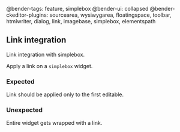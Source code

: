 @bender-tags: feature, simplebox
@bender-ui: collapsed
@bender-ckeditor-plugins: sourcearea, wysiwygarea, floatingspace, toolbar, htmlwriter, dialog, link, imagebase, simplebox, elementspath

## Link integration

Link integration with simplebox.

Apply a link on a `simplebox` widget.

### Expected

Link should be applied only to the first editable.

### Unexpected

Entire widget gets wrapped with a link.
